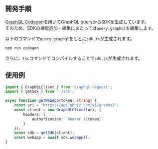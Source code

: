 
## 開発手順

[GraphQL Codegen](https://github.com/dotansimha/graphql-code-generator)を用いてGraphQL queryからSDKを生成しています。  
そのため、SDKの機能追加・編集にあたっては`query.graphql`を編集します。  

以下のコマンドで`query.graphql`をもとに`sdk.ts`が生成されます。
```bash
npm run codegen
```

さらに、`tsc`コマンドでコンパイルすることで`sdk.js`が生成されます。

## 使用例

```TypeScript
import { GraphQLClient } from 'graphql-request';
import { getSdk } from './sdk';

async function getWebApp(token: string) {
    const uri = "https://api.obniz.com/v1/graphql";
    const client = new GraphQLClient(uri, {
        headers: {
            authorization: `Bearer ${token}`
        }
    });
    const sdk = getSdk(client);
    const webapp = await sdk.webapp();
}
```